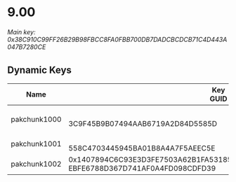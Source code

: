 # 9.00

###### *Main key: 0x38C910C99FF26B29B98FBCC8FA0FBB700DB7DADCBCDCB71C4D443A047B7280CE*

## Dynamic Keys

| Name         | Key<br/>GUID                                                                                            | Notes             |
|--------------|---------------------------------------------------------------------------------------------------------|-------------------|
| pakchunk1000 | <br/>3C9F45B9B07494AAB6719A2D84D5585D                                                                   | One Shot umbrella |
| pakchunk1001 | <br/>558C4703445945BA01B8A4A7F5AEEC5E                                                                   | Bao Bros set      |
| pakchunk1002 | 0x1407894C6C93E3D3FE7503A62B1FA5318540C6EEEAB483E5A9268B011F39CEA2<br/>EBFE6788D367D741AF0A4FD098CDFD39 |                   |

